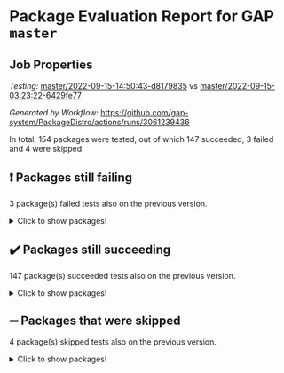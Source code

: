 # Package Evaluation Report for GAP `master`

## Job Properties

*Testing:* [master/2022-09-15-14:50:43-d8179835](https://github.com/gap-system/PackageDistro/blob/data/reports/master/2022-09-15-14:50:43-d8179835) vs [master/2022-09-15-03:23:22-6429fe77](https://github.com/gap-system/PackageDistro/blob/data/reports/master/2022-09-15-03:23:22-6429fe77)

*Generated by Workflow:* https://github.com/gap-system/PackageDistro/actions/runs/3061239436

In total, 154 packages were tested, out of which 147 succeeded, 3 failed and 4 were skipped.

## :exclamation: Packages still failing

3 package(s) failed tests also on the previous version.
<details><summary>Click to show packages!</summary>

- hap 1.47 [(failure)](https://github.com/gap-system/PackageDistro/actions/runs/3061239436/jobs/4940964712)
- packagemanager 1.3 [(failure)](https://github.com/gap-system/PackageDistro/actions/runs/3061239436/jobs/4940971010)
- recog 1.3.2 [(failure)](https://github.com/gap-system/PackageDistro/actions/runs/3061239436/jobs/4940972881)
</details>

## :heavy_check_mark: Packages still succeeding

147 package(s) succeeded tests also on the previous version.
<details><summary>Click to show packages!</summary>

- 4ti2interface 2022.08-03 [(success)](https://github.com/gap-system/PackageDistro/actions/runs/3061239436/jobs/4940955420)
- ace 5.6 [(success)](https://github.com/gap-system/PackageDistro/actions/runs/3061239436/jobs/4940955587)
- aclib 1.3.2 [(success)](https://github.com/gap-system/PackageDistro/actions/runs/3061239436/jobs/4940955728)
- agt 0.2 [(success)](https://github.com/gap-system/PackageDistro/actions/runs/3061239436/jobs/4940955891)
- alnuth 3.2.1 [(success)](https://github.com/gap-system/PackageDistro/actions/runs/3061239436/jobs/4940955994)
- anupq 3.2.6 [(success)](https://github.com/gap-system/PackageDistro/actions/runs/3061239436/jobs/4940956137)
- atlasrep 2.1.5 [(success)](https://github.com/gap-system/PackageDistro/actions/runs/3061239436/jobs/4940956263)
- autodoc 2022.07.10 [(success)](https://github.com/gap-system/PackageDistro/actions/runs/3061239436/jobs/4940956371)
- automata 1.15 [(success)](https://github.com/gap-system/PackageDistro/actions/runs/3061239436/jobs/4940956486)
- automgrp 1.3.2 [(success)](https://github.com/gap-system/PackageDistro/actions/runs/3061239436/jobs/4940956638)
- autpgrp 1.11 [(success)](https://github.com/gap-system/PackageDistro/actions/runs/3061239436/jobs/4940956790)
- cap 2022.09-13 [(success)](https://github.com/gap-system/PackageDistro/actions/runs/3061239436/jobs/4940956988)
- caratinterface 2.3.4 [(success)](https://github.com/gap-system/PackageDistro/actions/runs/3061239436/jobs/4940957163)
- cddinterface 2022.08.11 [(success)](https://github.com/gap-system/PackageDistro/actions/runs/3061239436/jobs/4940957322)
- circle 1.6.5 [(success)](https://github.com/gap-system/PackageDistro/actions/runs/3061239436/jobs/4940957495)
- classicpres 1.22 [(success)](https://github.com/gap-system/PackageDistro/actions/runs/3061239436/jobs/4940957610)
- cohomolo 1.6.10 [(success)](https://github.com/gap-system/PackageDistro/actions/runs/3061239436/jobs/4940957752)
- congruence 1.2.4 [(success)](https://github.com/gap-system/PackageDistro/actions/runs/3061239436/jobs/4940957891)
- corelg 1.56 [(success)](https://github.com/gap-system/PackageDistro/actions/runs/3061239436/jobs/4940958144)
- crime 1.6 [(success)](https://github.com/gap-system/PackageDistro/actions/runs/3061239436/jobs/4940958268)
- crisp 1.4.5 [(success)](https://github.com/gap-system/PackageDistro/actions/runs/3061239436/jobs/4940958427)
- crypting 0.10.2 [(success)](https://github.com/gap-system/PackageDistro/actions/runs/3061239436/jobs/4940958584)
- cryst 4.1.25 [(success)](https://github.com/gap-system/PackageDistro/actions/runs/3061239436/jobs/4940958697)
- crystcat 1.1.10 [(success)](https://github.com/gap-system/PackageDistro/actions/runs/3061239436/jobs/4940958857)
- ctbllib 1.3.4 [(success)](https://github.com/gap-system/PackageDistro/actions/runs/3061239436/jobs/4940959046)
- cubefree 1.19 [(success)](https://github.com/gap-system/PackageDistro/actions/runs/3061239436/jobs/4940959198)
- curlinterface 2.3.0 [(success)](https://github.com/gap-system/PackageDistro/actions/runs/3061239436/jobs/4940959374)
- cvec 2.7.6 [(success)](https://github.com/gap-system/PackageDistro/actions/runs/3061239436/jobs/4940959528)
- datastructures 0.2.7 [(success)](https://github.com/gap-system/PackageDistro/actions/runs/3061239436/jobs/4940959630)
- deepthought 1.0.5 [(success)](https://github.com/gap-system/PackageDistro/actions/runs/3061239436/jobs/4940959783)
- design 1.7 [(success)](https://github.com/gap-system/PackageDistro/actions/runs/3061239436/jobs/4940959918)
- difsets 2.3.1 [(success)](https://github.com/gap-system/PackageDistro/actions/runs/3061239436/jobs/4940960070)
- digraphs 1.6.0 [(success)](https://github.com/gap-system/PackageDistro/actions/runs/3061239436/jobs/4940960229)
- edim 1.3.5 [(success)](https://github.com/gap-system/PackageDistro/actions/runs/3061239436/jobs/4940960454)
- example 4.3.2 [(success)](https://github.com/gap-system/PackageDistro/actions/runs/3061239436/jobs/4940960648)
- examplesforhomalg 2022.08-04 [(success)](https://github.com/gap-system/PackageDistro/actions/runs/3061239436/jobs/4940960786)
- factint 1.6.3 [(success)](https://github.com/gap-system/PackageDistro/actions/runs/3061239436/jobs/4940960919)
- ferret 1.0.8 [(success)](https://github.com/gap-system/PackageDistro/actions/runs/3061239436/jobs/4940961061)
- fga 1.4.0 [(success)](https://github.com/gap-system/PackageDistro/actions/runs/3061239436/jobs/4940961210)
- fining 1.5 [(success)](https://github.com/gap-system/PackageDistro/actions/runs/3061239436/jobs/4940961367)
- float 1.0.3 [(success)](https://github.com/gap-system/PackageDistro/actions/runs/3061239436/jobs/4940961531)
- format 1.4.3 [(success)](https://github.com/gap-system/PackageDistro/actions/runs/3061239436/jobs/4940961676)
- forms 1.2.8 [(success)](https://github.com/gap-system/PackageDistro/actions/runs/3061239436/jobs/4940961860)
- fplsa 1.2.5 [(success)](https://github.com/gap-system/PackageDistro/actions/runs/3061239436/jobs/4940962023)
- fr 2.4.10 [(success)](https://github.com/gap-system/PackageDistro/actions/runs/3061239436/jobs/4940962211)
- francy 1.2.5 [(success)](https://github.com/gap-system/PackageDistro/actions/runs/3061239436/jobs/4940962360)
- fwtree 1.3 [(success)](https://github.com/gap-system/PackageDistro/actions/runs/3061239436/jobs/4940962535)
- gapdoc 1.6.6 [(success)](https://github.com/gap-system/PackageDistro/actions/runs/3061239436/jobs/4940962698)
- gauss 2022.09-01 [(success)](https://github.com/gap-system/PackageDistro/actions/runs/3061239436/jobs/4940962880)
- gaussforhomalg 2022.08-03 [(success)](https://github.com/gap-system/PackageDistro/actions/runs/3061239436/jobs/4940963025)
- gbnp 1.0.5 [(success)](https://github.com/gap-system/PackageDistro/actions/runs/3061239436/jobs/4940963169)
- generalizedmorphismsforcap 2022.08-01 [(success)](https://github.com/gap-system/PackageDistro/actions/runs/3061239436/jobs/4940963358)
- genss 1.6.7 [(success)](https://github.com/gap-system/PackageDistro/actions/runs/3061239436/jobs/4940963506)
- gradedmodules 2022.09-01 [(success)](https://github.com/gap-system/PackageDistro/actions/runs/3061239436/jobs/4940963644)
- gradedringforhomalg 2022.08-02 [(success)](https://github.com/gap-system/PackageDistro/actions/runs/3061239436/jobs/4940963811)
- grape 4.8.5 [(success)](https://github.com/gap-system/PackageDistro/actions/runs/3061239436/jobs/4940963954)
- groupoids 1.71 [(success)](https://github.com/gap-system/PackageDistro/actions/runs/3061239436/jobs/4940964128)
- grpconst 2.6.2 [(success)](https://github.com/gap-system/PackageDistro/actions/runs/3061239436/jobs/4940964327)
- guarana 0.96.3 [(success)](https://github.com/gap-system/PackageDistro/actions/runs/3061239436/jobs/4940964474)
- guava 3.17 [(success)](https://github.com/gap-system/PackageDistro/actions/runs/3061239436/jobs/4940964591)
- hapcryst 0.1.15 [(success)](https://github.com/gap-system/PackageDistro/actions/runs/3061239436/jobs/4940964891)
- hecke 1.5.3 [(success)](https://github.com/gap-system/PackageDistro/actions/runs/3061239436/jobs/4940964998)
- help 3.5 [(success)](https://github.com/gap-system/PackageDistro/actions/runs/3061239436/jobs/4940965097)
- homalg 2022.08-04 [(success)](https://github.com/gap-system/PackageDistro/actions/runs/3061239436/jobs/4940965218)
- homalgtocas 2022.09-01 [(success)](https://github.com/gap-system/PackageDistro/actions/runs/3061239436/jobs/4940965352)
- idrel 2.44 [(success)](https://github.com/gap-system/PackageDistro/actions/runs/3061239436/jobs/4940965480)
- images 1.3.1 [(success)](https://github.com/gap-system/PackageDistro/actions/runs/3061239436/jobs/4940965618)
- intpic 0.3.0 [(success)](https://github.com/gap-system/PackageDistro/actions/runs/3061239436/jobs/4940965765)
- io 4.7.2 [(success)](https://github.com/gap-system/PackageDistro/actions/runs/3061239436/jobs/4940965904)
- io_forhomalg 2022.09-01 [(success)](https://github.com/gap-system/PackageDistro/actions/runs/3061239436/jobs/4940966045)
- irredsol 1.4.3 [(success)](https://github.com/gap-system/PackageDistro/actions/runs/3061239436/jobs/4940966179)
- json 2.1.0 [(success)](https://github.com/gap-system/PackageDistro/actions/runs/3061239436/jobs/4940966341)
- jupyterkernel 1.4.1 [(success)](https://github.com/gap-system/PackageDistro/actions/runs/3061239436/jobs/4940966475)
- jupyterviz 1.5.6 [(success)](https://github.com/gap-system/PackageDistro/actions/runs/3061239436/jobs/4940966644)
- kan 1.34 [(success)](https://github.com/gap-system/PackageDistro/actions/runs/3061239436/jobs/4940966803)
- kbmag 1.5.9 [(success)](https://github.com/gap-system/PackageDistro/actions/runs/3061239436/jobs/4940966976)
- laguna 3.9.5 [(success)](https://github.com/gap-system/PackageDistro/actions/runs/3061239436/jobs/4940967092)
- liealgdb 2.2.1 [(success)](https://github.com/gap-system/PackageDistro/actions/runs/3061239436/jobs/4940967284)
- liepring 2.7 [(success)](https://github.com/gap-system/PackageDistro/actions/runs/3061239436/jobs/4940967406)
- liering 2.4.2 [(success)](https://github.com/gap-system/PackageDistro/actions/runs/3061239436/jobs/4940967529)
- linearalgebraforcap 2022.09-06 [(success)](https://github.com/gap-system/PackageDistro/actions/runs/3061239436/jobs/4940967670)
- localizeringforhomalg 2022.09-01 [(success)](https://github.com/gap-system/PackageDistro/actions/runs/3061239436/jobs/4940967844)
- loops 3.4.2 [(success)](https://github.com/gap-system/PackageDistro/actions/runs/3061239436/jobs/4940968050)
- lpres 1.0.3 [(success)](https://github.com/gap-system/PackageDistro/actions/runs/3061239436/jobs/4940968223)
- majoranaalgebras 1.4 [(success)](https://github.com/gap-system/PackageDistro/actions/runs/3061239436/jobs/4940968356)
- mapclass 1.4.5 [(success)](https://github.com/gap-system/PackageDistro/actions/runs/3061239436/jobs/4940968506)
- matgrp 0.70 [(success)](https://github.com/gap-system/PackageDistro/actions/runs/3061239436/jobs/4940968697)
- matricesforhomalg 2022.09-01 [(success)](https://github.com/gap-system/PackageDistro/actions/runs/3061239436/jobs/4940968895)
- modisom 2.5.3 [(success)](https://github.com/gap-system/PackageDistro/actions/runs/3061239436/jobs/4940969059)
- modulepresentationsforcap 2022.09-01 [(success)](https://github.com/gap-system/PackageDistro/actions/runs/3061239436/jobs/4940969214)
- modules 2022.09-01 [(success)](https://github.com/gap-system/PackageDistro/actions/runs/3061239436/jobs/4940969404)
- monoidalcategories 2022.09-05 [(success)](https://github.com/gap-system/PackageDistro/actions/runs/3061239436/jobs/4940969588)
- nconvex 2022.08-01 [(success)](https://github.com/gap-system/PackageDistro/actions/runs/3061239436/jobs/4940969736)
- nilmat 1.4.2 [(success)](https://github.com/gap-system/PackageDistro/actions/runs/3061239436/jobs/4940969873)
- nock 1.5 [(success)](https://github.com/gap-system/PackageDistro/actions/runs/3061239436/jobs/4940970038)
- normalizinterface 1.3.4 [(success)](https://github.com/gap-system/PackageDistro/actions/runs/3061239436/jobs/4940970185)
- nq 2.5.8 [(success)](https://github.com/gap-system/PackageDistro/actions/runs/3061239436/jobs/4940970308)
- numericalsgps 1.3.1 [(success)](https://github.com/gap-system/PackageDistro/actions/runs/3061239436/jobs/4940970485)
- openmath 11.5.1 [(success)](https://github.com/gap-system/PackageDistro/actions/runs/3061239436/jobs/4940970684)
- orb 4.8.5 [(success)](https://github.com/gap-system/PackageDistro/actions/runs/3061239436/jobs/4940970853)
- patternclass 2.4.2 [(success)](https://github.com/gap-system/PackageDistro/actions/runs/3061239436/jobs/4940971186)
- permut 2.0.4 [(success)](https://github.com/gap-system/PackageDistro/actions/runs/3061239436/jobs/4940971333)
- polenta 1.3.10 [(success)](https://github.com/gap-system/PackageDistro/actions/runs/3061239436/jobs/4940971504)
- polymaking 0.8.6 [(success)](https://github.com/gap-system/PackageDistro/actions/runs/3061239436/jobs/4940971652)
- primgrp 3.4.2 [(success)](https://github.com/gap-system/PackageDistro/actions/runs/3061239436/jobs/4940971818)
- profiling 2.5.0 [(success)](https://github.com/gap-system/PackageDistro/actions/runs/3061239436/jobs/4940971948)
- qpa 1.34 [(success)](https://github.com/gap-system/PackageDistro/actions/runs/3061239436/jobs/4940972074)
- quagroup 1.8.3 [(success)](https://github.com/gap-system/PackageDistro/actions/runs/3061239436/jobs/4940972236)
- radiroot 2.9 [(success)](https://github.com/gap-system/PackageDistro/actions/runs/3061239436/jobs/4940972430)
- rcwa 4.7.0 [(success)](https://github.com/gap-system/PackageDistro/actions/runs/3061239436/jobs/4940972596)
- rds 1.8 [(success)](https://github.com/gap-system/PackageDistro/actions/runs/3061239436/jobs/4940972756)
- repndecomp 1.2.1 [(success)](https://github.com/gap-system/PackageDistro/actions/runs/3061239436/jobs/4940973019)
- repsn 3.1.0 [(success)](https://github.com/gap-system/PackageDistro/actions/runs/3061239436/jobs/4940973158)
- resclasses 4.7.3 [(success)](https://github.com/gap-system/PackageDistro/actions/runs/3061239436/jobs/4940973290)
- ringsforhomalg 2022.09-01 [(success)](https://github.com/gap-system/PackageDistro/actions/runs/3061239436/jobs/4940973442)
- sco 2022.09-01 [(success)](https://github.com/gap-system/PackageDistro/actions/runs/3061239436/jobs/4940973563)
- scscp 2.3.1 [(success)](https://github.com/gap-system/PackageDistro/actions/runs/3061239436/jobs/4940973696)
- semigroups 5.0.2 [(success)](https://github.com/gap-system/PackageDistro/actions/runs/3061239436/jobs/4940973808)
- sglppow 2.2 [(success)](https://github.com/gap-system/PackageDistro/actions/runs/3061239436/jobs/4940973969)
- sgpviz 0.999.5 [(success)](https://github.com/gap-system/PackageDistro/actions/runs/3061239436/jobs/4940974140)
- simpcomp 2.1.14 [(success)](https://github.com/gap-system/PackageDistro/actions/runs/3061239436/jobs/4940974261)
- singular 2020.12.18 [(success)](https://github.com/gap-system/PackageDistro/actions/runs/3061239436/jobs/4940974375)
- sla 1.5.3 [(success)](https://github.com/gap-system/PackageDistro/actions/runs/3061239436/jobs/4940974489)
- smallgrp 1.5 [(success)](https://github.com/gap-system/PackageDistro/actions/runs/3061239436/jobs/4940974649)
- smallsemi 0.6.13 [(success)](https://github.com/gap-system/PackageDistro/actions/runs/3061239436/jobs/4940974811)
- sonata 2.9.4 [(success)](https://github.com/gap-system/PackageDistro/actions/runs/3061239436/jobs/4940974974)
- sophus 1.27 [(success)](https://github.com/gap-system/PackageDistro/actions/runs/3061239436/jobs/4940975126)
- spinsym 1.5.2 [(success)](https://github.com/gap-system/PackageDistro/actions/runs/3061239436/jobs/4940975252)
- standardff 0.9.4 [(success)](https://github.com/gap-system/PackageDistro/actions/runs/3061239436/jobs/4940975424)
- symbcompcc 1.3.2 [(success)](https://github.com/gap-system/PackageDistro/actions/runs/3061239436/jobs/4940975557)
- thelma 1.3 [(success)](https://github.com/gap-system/PackageDistro/actions/runs/3061239436/jobs/4940975760)
- tomlib 1.2.9 [(success)](https://github.com/gap-system/PackageDistro/actions/runs/3061239436/jobs/4940975907)
- toolsforhomalg 2022.09-05 [(success)](https://github.com/gap-system/PackageDistro/actions/runs/3061239436/jobs/4940976085)
- toric 1.9.5 [(success)](https://github.com/gap-system/PackageDistro/actions/runs/3061239436/jobs/4940976202)
- toricvarieties 2022.07.13 [(success)](https://github.com/gap-system/PackageDistro/actions/runs/3061239436/jobs/4940976387)
- transgrp 3.6.3 [(success)](https://github.com/gap-system/PackageDistro/actions/runs/3061239436/jobs/4940976547)
- ugaly 4.0.3 [(success)](https://github.com/gap-system/PackageDistro/actions/runs/3061239436/jobs/4940976796)
- unipot 1.5 [(success)](https://github.com/gap-system/PackageDistro/actions/runs/3061239436/jobs/4940976943)
- unitlib 4.1.0 [(success)](https://github.com/gap-system/PackageDistro/actions/runs/3061239436/jobs/4940977056)
- utils 0.76 [(success)](https://github.com/gap-system/PackageDistro/actions/runs/3061239436/jobs/4940977187)
- uuid 0.7 [(success)](https://github.com/gap-system/PackageDistro/actions/runs/3061239436/jobs/4940977298)
- walrus 0.9991 [(success)](https://github.com/gap-system/PackageDistro/actions/runs/3061239436/jobs/4940977479)
- wedderga 4.10.2 [(success)](https://github.com/gap-system/PackageDistro/actions/runs/3061239436/jobs/4940977609)
- xmod 2.88 [(success)](https://github.com/gap-system/PackageDistro/actions/runs/3061239436/jobs/4940977777)
- xmodalg 1.22 [(success)](https://github.com/gap-system/PackageDistro/actions/runs/3061239436/jobs/4940977942)
- yangbaxter 0.10.1 [(success)](https://github.com/gap-system/PackageDistro/actions/runs/3061239436/jobs/4940978088)
- zeromqinterface 0.14 [(success)](https://github.com/gap-system/PackageDistro/actions/runs/3061239436/jobs/4940978299)
</details>

## :heavy_minus_sign: Packages that were skipped

4 package(s) skipped tests also on the previous version.
<details><summary>Click to show packages!</summary>

- browse 1.8.14 [(skipped)](https://github.com/gap-system/PackageDistro/actions/runs/3061239436/jobs/4940771833)
- itc 1.5.1 [(skipped)](https://github.com/gap-system/PackageDistro/actions/runs/3061239436/jobs/4940771833)
- polycyclic 2.16 [(skipped)](https://github.com/gap-system/PackageDistro/actions/runs/3061239436/jobs/4940771833)
- xgap 4.31 [(skipped)](https://github.com/gap-system/PackageDistro/actions/runs/3061239436/jobs/4940771833)
</details>

